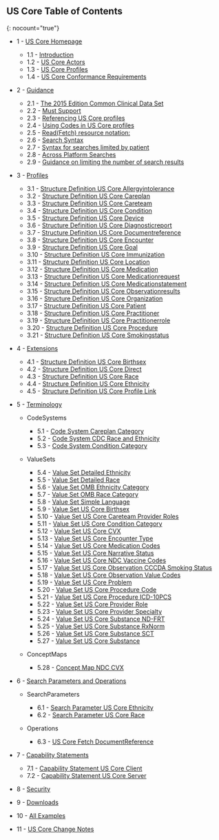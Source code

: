 ## US Core Table of Contents
{: nocount="true"}

  - 1 - [US Core Homepage](index.html)


      -  1.1 - [Introduction](index.html#introduction)
      -  1.2 - [US Core Actors](index.html#us-core-actors)
      -  1.3 - [US Core Profiles](index.html#us-core-profiles)
      -  1.4 - [US Core Conformance Requirements](index.html#us-core-conformance-requirements)

  - 2 - [Guidance](guidance.html)

      - 2.1 - [The 2015 Edition Common Clinical Data
      Set](guidance.html#the-2015-edition-common-clinical-data-set)
      - 2.2 - [Must Support](guidance.html#must-support)
      - 2.3 - [Referencing US Core profiles](guidance.html#referencing-us-core-profiles)
      - 2.4 - [Using Codes in US Core profiles](guidance.html#using-codes-in-us-core-profiles)
      - 2.5 - [Read(Fetch) resource notation:](guidance.html#readfetch-resource-notation)
      - 2.6 - [Search Syntax](guidance.html#search-syntax)
      - 2.7 - [Syntax for searches limited by
      patient](guidance.html#syntax-for-searches-limited-by-patient)
      - 2.8 - [Across Platform Searches](guidance.html#across-platform-searches)
      - 2.9 - [Guidance on limiting the number of search
      results](guidance.html#guidance-on-limiting-the-number-of-search-results)

  - 3 - [Profiles](profiles.html)

    - 3.1 - [Structure Definition US Core Allergyintolerance](StructureDefinition-us-core-allergyintolerance.html)
    - 3.2 - [Structure Definition US Core Careplan](StructureDefinition-us-core-careplan.html)
    - 3.3 - [Structure Definition US Core Careteam](StructureDefinition-us-core-careteam.html)
    - 3.4 - [Structure Definition US Core Condition](StructureDefinition-us-core-condition.html)
    - 3.5 - [Structure Definition US Core Device](StructureDefinition-us-core-device.html)
    - 3.6 - [Structure Definition US Core Diagnosticreport](StructureDefinition-us-core-diagnosticreport.html)
    - 3.7 - [Structure Definition US Core Documentreference](StructureDefinition-us-core-documentreference.html)
    - 3.8 - [Structure Definition US Core Encounter](StructureDefinition-us-core-encounter.html)
    - 3.9 - [Structure Definition US Core Goal](StructureDefinition-us-core-goal.html)
    - 3.10 - [Structure Definition US Core Immunization](StructureDefinition-us-core-immunization.html)
    - 3.11 - [Structure Definition US Core Location](StructureDefinition-us-core-location.html)
    - 3.12 - [Structure Definition US Core Medication](StructureDefinition-us-core-medication.html)
    - 3.13 - [Structure Definition US Core Medicationrequest](StructureDefinition-us-core-medicationrequest.html)
    - 3.14 - [Structure Definition US Core Medicationstatement](StructureDefinition-us-core-medicationstatement.html)
    - 3.15 - [Structure Definition US Core Observationresults](StructureDefinition-us-core-observationresults.html)
    - 3.16 - [Structure Definition US Core Organization](StructureDefinition-us-core-organization.html)
    - 3.17 - [Structure Definition US Core Patient](StructureDefinition-us-core-patient.html)
    - 3.18 - [Structure Definition US Core Practitioner](StructureDefinition-us-core-practitioner.html)
    - 3.19 - [Structure Definition US Core Practitionerrole](StructureDefinition-us-core-practitionerrole.html)
    - 3.20 - [Structure Definition US Core Procedure](StructureDefinition-us-core-procedure.html)
    - 3.21 - [Structure Definition US Core Smokingstatus](StructureDefinition-us-core-smokingstatus.html)

  - 4 - [Extensions](extensions.html)

    - 4.1 - [Structure Definition US Core Birthsex](StructureDefinition-us-core-birthsex.html)
    - 4.2 - [Structure Definition US Core Direct](StructureDefinition-us-core-direct.html)
    - 4.3 - [Structure Definition US Core Race](StructureDefinition-us-core-race.html)
    - 4.4 - [Structure Definition US Core Ethnicity](StructureDefinition-us-core-ethnicity.html)
    - 4.5 - [Structure Definition US Core Profile Link](StructureDefinition-us-core-profile-link.html)

  - 5 - [Terminology](terminology.html)

      - CodeSystems

        - 5.1 - [Code System Careplan Category](CodeSystem-careplan-category.html)
        - 5.2 - [Code System CDC Race and Ethnicity](CodeSystem-cdcrec.html)
        - 5.3 - [Code System Condition Category](CodeSystem-condition-category.html)

    - ValueSets

        - 5.4 - [Value Set Detailed Ethnicity](ValueSet-detailed-ethnicity.html)
        - 5.5 - [Value Set Detailed Race](ValueSet-detailed-race.html)
        - 5.6 - [Value Set OMB Ethnicity Category](ValueSet-omb-ethnicity-category.html)
        - 5.7 - [Value Set OMB Race Category](ValueSet-omb-race-category.html)
        - 5.8 - [Value Set Simple Language](ValueSet-simple-language.html)
        - 5.9 - [Value Set US Core Birthsex](ValueSet-us-core-birthsex.html)
        - 5.10 - [Value Set US Core Careteam Provider Roles](ValueSet-us-core-careteam-provider-roles.html)
        - 5.11 - [Value Set US Core Condition Category](ValueSet-us-core-condition-category.html)
        - 5.12 - [Value Set US Core CVX](ValueSet-us-core-cvx.html)
        - 5.13 - [Value Set US Core Encounter Type](ValueSet-us-core-encounter-type.html)
        - 5.14 - [Value Set US Core Medication Codes](ValueSet-us-core-medication-codes.html)
        - 5.15 - [Value Set US Core Narrative Status](ValueSet-us-core-narrative-status.html)
        - 5.16 - [Value Set US Core NDC Vaccine Codes](ValueSet-us-core-ndc-vaccine-codes.html)
        - 5.17 - [Value Set US Core Observation CCCDA Smoking Status](ValueSet-us-core-observation-ccdasmokingstatus.html)
        - 5.18 - [Value Set US Core Observation Value Codes](ValueSet-us-core-observation-value-codes.html)
        - 5.19 - [Value Set US Core Problem](ValueSet-us-core-problem.html)
        - 5.20 - [Value Set US Core Procedure Code](ValueSet-us-core-procedure-code.html)
        - 5.21 - [Value Set US Core Procedure ICD-10PCS](ValueSet-us-core-procedure-icd10pcs.html)
        - 5.22 - [Value Set US Core Provider Role](ValueSet-us-core-provider-role.html)
        - 5.23 - [Value Set US Core Provider Specialty](ValueSet-us-core-provider-specialty.html)
        - 5.24 - [Value Set US Core Substance ND-FRT](ValueSet-us-core-substance-ndfrt.html)
        - 5.25 - [Value Set US Core Substance RxNorm](ValueSet-us-core-substance-rxnorm.html)
        - 5.26 - [Value Set US Core Substance SCT](ValueSet-us-core-substance-sct.html)
        - 5.27 - [Value Set US Core Substance](ValueSet-us-core-substance.html)

    - ConceptMaps

        - 5.28 - [Concept Map NDC CVX](ConceptMap-ndc-cvx.html)
  - 6 - [Search Parameters and Operations](searchparams.html)

      - SearchParameters

        - 6.1 - [Search Parameter US Core Ethnicity](SearchParameter-us-core-ethnicity.html)
        - 6.2 - [Search Parameter US Core Race](SearchParameter-us-core-race.html)

      - Operations

        - 6.3 - [US Core Fetch DocumentReference](OperationDefinition-docref.html)

  - 7 - [Capability Statements](capstmnts.html)

    - 7.1 - [Capability Statement US Core Client](CapabilityStatement-us-core-client.html)
    - 7.2 - [Capability Statement US Core Server](CapabilityStatement-us-core-server.html)

  - 8 - [Security](security.html)
  - 9 - [Downloads](downloads.html)
  - 10 - [All Examples](all-examples.html)
  - 11 - [US Core Change Notes](uscore-change-notes.html)
